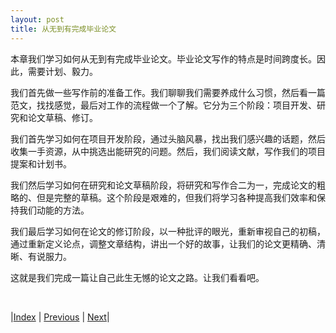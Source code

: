 ```yaml
---
layout: post
title: 从无到有完成毕业论文
---
```


本章我们学习如何从无到有完成毕业论文。毕业论文写作的特点是时间跨度长。因此，需要计划、毅力。

我们首先做一些写作前的准备工作。我们聊聊我们需要养成什么习惯，然后看一篇范文，找找感觉，最后对工作的流程做一个了解。它分为三个阶段：项目开发、研究和论文草稿、修订。

我们首先学习如何在项目开发阶段，通过头脑风暴，找出我们感兴趣的话题，然后收集一手资源，从中挑选出能研究的问题。然后，我们阅读文献，写作我们的项目提案和计划书。

我们然后学习如何在研究和论文草稿阶段，将研究和写作合二为一，完成论文的粗略的、但是完整的草稿。这个阶段是艰难的，但我们将学习各种提高我们效率和保持我们动能的方法。

我们最后学习如何在论文的修订阶段，以一种批评的眼光，重新审视自己的初稿，通过重新定义论点，调整文章结构，讲出一个好的故事，让我们的论文更精确、清晰、有说服力。

这就是我们完成一篇让自己此生无憾的论文之路。让我们看看吧。

<br/>

|[Index](../../) | [Previous](../7-sci/7-summary) | [Next](1-0-basic)|
